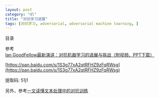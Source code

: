 ```yaml
---
layout: post
category: "dl"
title: "对抗学习进展"
tags: [对抗学习, adversarial, adversarial machine learning, ]
---
```


目录

<!-- TOC -->


<!-- /TOC -->


参考[Ian GoodFellow最新演讲：对抗机器学习的进展与挑战（附视频、PPT下载）](https://mp.weixin.qq.com/s?__biz=MzI3MTA0MTk1MA==&mid=2652045933&idx=5&sn=245e97bc4c7754400c0ad69c4667dc79&chksm=f120769cc657ff8ad6a578ae6bc04f3d2c2afd2d1cc4bf33027b035cea5d8c2c08cb45ec9fd3&mpshare=1&scene=1&srcid=&pass_ticket=TloMdmvUbLd5jnKvVTzrccQhGuskwL6KQ0HhJLF56Nwtcb16%2BVvMA09bw32tFrjs#rd)

[https://pan.baidu.com/s/1S3g77xA2qtRFHZ9zFqRWsg](https://pan.baidu.com/s/1S3g77xA2qtRFHZ9zFqRWsg)

提取码: 51j1

另外，参考[一文读懂文本处理中的对抗训练](https://mp.weixin.qq.com/s?__biz=MzIwMTc4ODE0Mw==&mid=2247497582&idx=1&sn=92fb9107b44fc9cc26e96d6b478021ec&chksm=96ea28eea19da1f85251634b680868c4c8e1278914b3a1aa9025ece7a304fe949d446971eb1e&mpshare=1&scene=1&srcid=&pass_ticket=TloMdmvUbLd5jnKvVTzrccQhGuskwL6KQ0HhJLF56Nwtcb16%2BVvMA09bw32tFrjs#rd)

